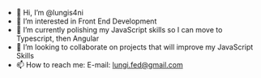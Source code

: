 - 👋 Hi, I’m @lungis4ni
- 👀 I’m interested in Front End Development
- 🌱 I’m currently polishing my JavaScript skills so I can move to Typescript, then Angular
- 💞️ I’m looking to collaborate on projects that will improve my JavaScript Skills
- 📫 How to reach me: E-mail: lungi.fed@gmail.com

<!---
lungis4ni/lungis4ni is a ✨ special ✨ repository because its `README.md` (this file) appears on your GitHub profile.
You can click the Preview link to take a look at your changes.
--->
